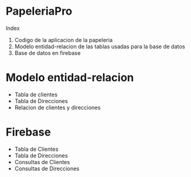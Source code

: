 # PapeleriaPro
Index
1. Codigo de la aplicacion de la papeleria
2. Modelo entidad-relacion de las tablas usadas para la base de datos
3. Base de datos en firebase

# Modelo entidad-relacion
- Tabla de clientes
- Tabla de Direcciones
- Relacion de clientes y direcciones

# Firebase
- Tabla de Clientes
- Tabla de Direcciones
- Consultas de Clientes
- Consultas de Direcciones
